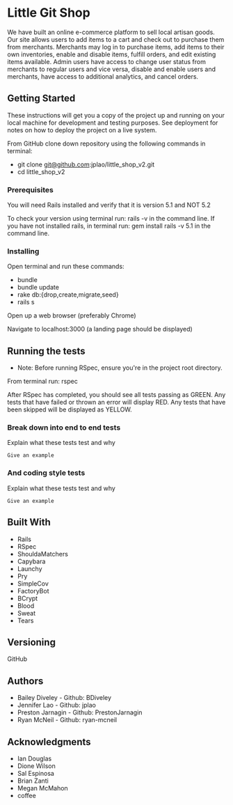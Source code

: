 # Little Git Shop

We have built an online e-commerce platform to sell local artisan goods. Our site allows users to add items to a cart and check out to purchase them from merchants. Merchants may log in to purchase items, add items to their own inventories, enable and disable items, fulfill orders, and edit existing items available.  Admin users have access to change user status from merchants to regular users and vice versa, disable and enable users and merchants, have access to additional analytics, and cancel orders.

## Getting Started

These instructions will get you a copy of the project up and running on your local machine for development and testing purposes. See deployment for notes on how to deploy the project on a live system.

From GitHub clone down repository using the following commands in terminal:
* git clone git@github.com:jplao/little_shop_v2.git
* cd little_shop_v2

### Prerequisites

You will need Rails installed and verify that it is version 5.1 and NOT 5.2

To check your version using terminal run: rails -v in the command line.
If you have not installed rails, in terminal run: gem install rails -v 5.1 in the command line.


### Installing

Open terminal and run these commands:
* bundle
* bundle update
* rake db:{drop,create,migrate,seed}
* rails s

Open up a web browser (preferably Chrome)

Navigate to localhost:3000 (a landing page should be displayed)


## Running the tests

* Note: Before running RSpec, ensure you're in the project root directory.

From terminal run: rspec

After RSpec has completed, you should see all tests passing as GREEN.  Any tests that have failed or thrown an error will display RED.  Any tests that have been skipped will be displayed as YELLOW.


### Break down into end to end tests

Explain what these tests test and why

```
Give an example
```

### And coding style tests

Explain what these tests test and why

```
Give an example
```


## Built With

* Rails
* RSpec
* ShouldaMatchers
* Capybara
* Launchy
* Pry
* SimpleCov
* FactoryBot
* BCrypt
* Blood
* Sweat
* Tears

## Versioning

GitHub

## Authors

* Bailey Diveley - Github: BDiveley
* Jennifer Lao - Github: jplao
* Preston Jarnagin - Github: PrestonJarnagin
* Ryan McNeil - Github: ryan-mcneil


## Acknowledgments

* Ian Douglas
* Dione Wilson
* Sal Espinosa
* Brian Zanti
* Megan McMahon
* coffee
